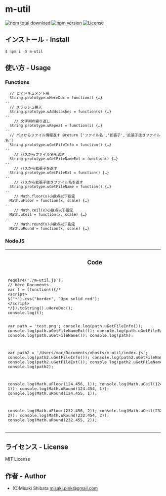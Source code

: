 # m-util
[![npm total download](https://img.shields.io/npm/dt/m-util.svg?style=flat)](https://www.npmjs.com/package/m-util)
[![npm version](https://badge.fury.io/js/m-util.svg?style=flat)](https://badge.fury.io/js/m-util)
[![License](http://img.shields.io/badge/license-MIT-blue.svg?style=flat)](http://ruedap.mit-license.org/2015)

## インストール - Install
```
$ npm i -S m-util
```

## 使い方 - Usage

### Functions
```
  // ヒアドキュメント用
  String.prototype.uHereDoc = function() {…}
--
  // スラッシュ挿入
  String.prototype.uAddslashes = function(s) {…}
--
    // 文字列の繰り返し
  String.prototype.uRepeat = function(i) {…}
--
  // パスからファイル情報返す @return ['ファイル名','拡張子','拡張子抜きファイル名']
  String.prototype.uGetFileInfo = function() {…}
--
    // パスからファイル名を返す
  String.prototype.uGetFileNameExt = function() {…}
--
    // パスから拡張子を返す
  String.prototype.uGetFileExt = function() {…}
--
    // パスから拡張子抜きファイル名を返す
  String.prototype.uGetFileName = function() {…}
--
    // Math.floor(x)小数点以下指定
  Math.uFloor = function(x, scale) {…}
--
    // Math.ceil(x)小数点以下指定
  Math.uCeil = function(x, scale) {…}
--
    // Math.round(x)小数点以下指定
  Math.uRound = function(x, scale) {…}
```

### NodeJS
<table>
<tr>
  <th><h3>Code</h3></th>
  <th><h3>Result</h3></th>
</tr>
<tr>
  <td>
  <pre class="rich-diff-level-zero">
require('./m-util.js');
// Here Documents
var t = (function(){/*
&lt;script&gt;
$(&quot;*&quot;).css(&quot;border&quot;, &quot;3px solid red&quot;);
&lt;/script&gt;
*/}).toString().uHereDoc();
console.log(t);

var path = 'test.png';
console.log(path.uGetFileInfo());
console.log(path.uGetFileNameExt());
console.log(path.uGetFileExt());
console.log(path.uGetFileName());
console.log(path);


var path2 = '/Users/mac/Documents/vhosts/m-util/index.js';
console.log(path2.uGetFileInfo());
console.log(path2.uGetFileNameExt());
console.log(path2.uGetFileExt());
console.log(path2.uGetFileName());
console.log(path2);

console.log(Math.uFloor(124.456, 1));
console.log(Math.uCeil(124.456, 1));
console.log(Math.uRound(124.454, 1));
console.log(Math.uRound(124.455, 1));

console.log(Math.uFloor(232.456, 2));
console.log(Math.uCeil(232.456, 2));
console.log(Math.uRound(232.454, 2));
console.log(Math.uRound(232.455, 2));
  </pre>
  </td>
  <td>
  <pre class="rich-diff-level-zero">
# node example.js

&lt;script&gt;
$(&quot;*&quot;).css(&quot;border&quot;, &quot;3px solid red&quot;);
&lt;/script&gt;

[ 'test.png', 'png', 'test' ]
test.png
png
test
test.png
[ 'index.js', 'js', 'index' ]
index.js
js
index
/Users/mac/Documents/vhosts/m-util/index.js
124.4
124.5
124.5
124.5
232.45
232.46
232.45
232.46
  </pre>
  </td>
</tr>
</table>

## ライセンス - License
MIT License


## 作者 - Author
- (C)Misaki Shibata <misaki.pink@gmail.com>
